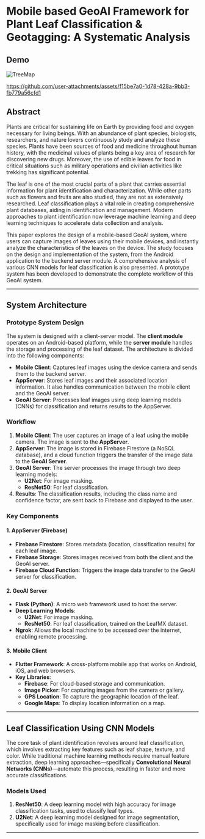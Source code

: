 # Mobile based GeoAI Framework for Plant Leaf Classification & Geotagging: A Systematic Analysis

## Demo

![TreeMap](https://github.com/user-attachments/assets/8b47cb81-1913-46f2-b11a-4e56600b027c)

https://github.com/user-attachments/assets/f15be7a0-1d78-428a-9bb3-fb779a56cfd1



## Abstract

Plants are critical for sustaining life on Earth by providing food and oxygen necessary for living beings. With an abundance of plant species, biologists, researchers, and nature lovers continuously study and analyze these species. Plants have been sources of food and medicine throughout human history, with the medicinal values of plants being a key area of research for discovering new drugs. Moreover, the use of edible leaves for food in critical situations such as military operations and civilian activities like trekking has significant potential.

The leaf is one of the most crucial parts of a plant that carries essential information for plant identification and characterization. While other parts such as flowers and fruits are also studied, they are not as extensively researched. Leaf classification plays a vital role in creating comprehensive plant databases, aiding in identification and management. Modern approaches to plant identification now leverage machine learning and deep learning techniques to accelerate data collection and analysis.

This paper explores the design of a mobile-based GeoAI system, where users can capture images of leaves using their mobile devices, and instantly analyze the characteristics of the leaves on the device. The study focuses on the design and implementation of the system, from the Android application to the backend server module. A comprehensive analysis of various CNN models for leaf classification is also presented. A prototype system has been developed to demonstrate the complete workflow of this GeoAI system.

---

## System Architecture

### Prototype System Design

The system is designed with a client-server model. The **client module** operates on an Android-based platform, while the **server module** handles the storage and processing of the leaf dataset. The architecture is divided into the following components:

- **Mobile Client**: Captures leaf images using the device camera and sends them to the backend server.
- **AppServer**: Stores leaf images and their associated location information. It also handles communication between the mobile client and the GeoAI server.
- **GeoAI Server**: Processes leaf images using deep learning models (CNNs) for classification and returns results to the AppServer.

### Workflow

1. **Mobile Client**: The user captures an image of a leaf using the mobile camera. The image is sent to the **AppServer**.
2. **AppServer**: The image is stored in Firebase Firestore (a NoSQL database), and a cloud function triggers the transfer of the image data to the **GeoAI Server**.
3. **GeoAI Server**: The server processes the image through two deep learning models:
   - **U2Net**: For image masking.
   - **ResNet50**: For leaf classification.
4. **Results**: The classification results, including the class name and confidence factor, are sent back to Firebase and displayed to the user.

### Key Components

#### 1. **AppServer** (Firebase)
- **Firebase Firestore**: Stores metadata (location, classification results) for each leaf image.
- **Firebase Storage**: Stores images received from both the client and the GeoAI server.
- **Firebase Cloud Function**: Triggers the image data transfer to the GeoAI server for classification.

#### 2. **GeoAI Server**
- **Flask (Python)**: A micro web framework used to host the server.
- **Deep Learning Models**:
  - **U2Net**: For image masking.
  - **ResNet50**: For leaf classification, trained on the LeafMX dataset.
- **Ngrok**: Allows the local machine to be accessed over the internet, enabling remote processing.

#### 3. **Mobile Client**
- **Flutter Framework**: A cross-platform mobile app that works on Android, iOS, and web browsers.
- **Key Libraries**:
  - **Firebase**: For cloud-based storage and communication.
  - **Image Picker**: For capturing images from the camera or gallery.
  - **GPS Location**: To capture the geographic location of the leaf.
  - **Google Maps**: To display location information on a map.

---

## Leaf Classification Using CNN Models

The core task of plant identification revolves around leaf classification, which involves extracting key features such as leaf shape, texture, and color. While traditional machine learning methods require manual feature extraction, deep learning approaches—specifically **Convolutional Neural Networks (CNNs)**—automate this process, resulting in faster and more accurate classifications.

### Models Used

1. **ResNet50**: A deep learning model with high accuracy for image classification tasks, used to classify leaf types.
2. **U2Net**: A deep learning model designed for image segmentation, specifically used for image masking before classification.

---
